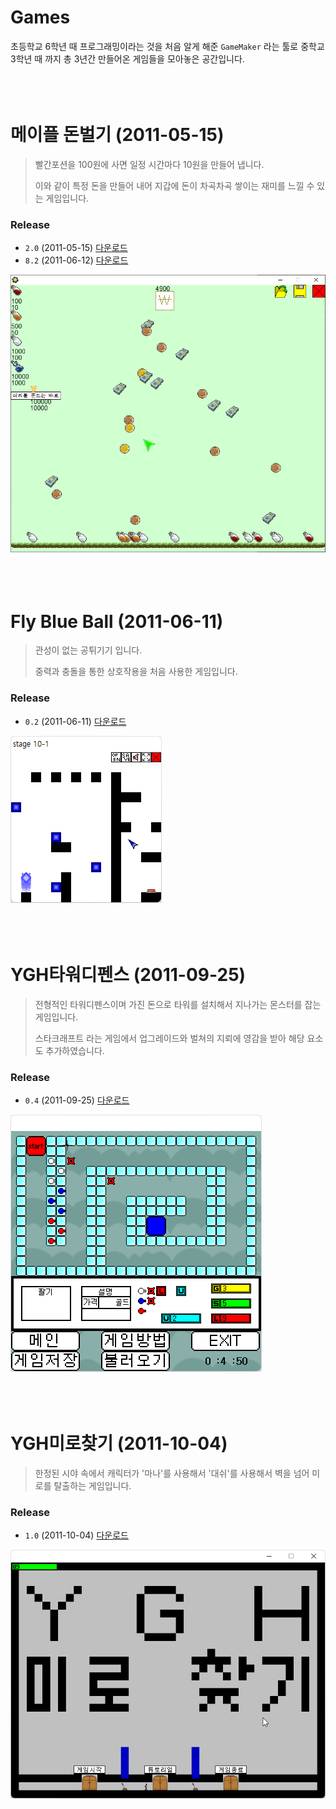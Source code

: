 # Games
초등학교 6학년 때 프로그래밍이라는 것을 처음 알게 해준 `GameMaker` 라는 툴로 중학교 3학년 때 까지 총 3년간 만들어온 게임들을 모아놓은 공간입니다.
<br><br><br><br>

# 메이플 돈벌기 (2011-05-15)
> 빨간포션을 100원에 사면 일정 시간마다 10원을 만들어 냅니다.
>
> 이와 같이 특정 돈을 만들어 내어 지갑에 돈이 차곡차곡 쌓이는 재미를 느낄 수 있는 게임입니다.
### Release
- `2.0` (2011-05-15) [다운로드](Release/메이플돈벌기2.exe)
- `8.2` (2011-06-12) [다운로드](Release/메이플돈벌기8.2.exe)

![](Images/메이플돈벌기2.gif)
<br><br><br><br>

# Fly Blue Ball (2011-06-11)
> 관성이 없는 공튀기기 입니다.
> 
> 중력과 충돌을 통한 상호작용을 처음 사용한 게임입니다.
### Release
- `0.2` (2011-06-11) [다운로드](Release/FlyBlueBall.exe)

![](Images/FlyBlueBall0.2.gif)
<br><br><br><br>

# YGH타워디펜스 (2011-09-25)
> 전형적인 타워디펜스이며 가진 돈으로 타워를 설치해서 지나가는 몬스터를 잡는 게임입니다.
>
> 스타크래프트 라는 게임에서 업그레이드와 벌쳐의 지뢰에 영감을 받아 해당 요소도 추가하였습니다.
### Release
- `0.4` (2011-09-25) [다운로드](Release/YGH타워디펜스0.4.exe)

![](Images/YGH타워디펜스0.4.gif)
<br><br><br><br>

# YGH미로찾기 (2011-10-04)
> 한정된 시야 속에서 캐릭터가 '마나'를 사용해서 '대쉬'를 사용해서 벽을 넘어 미로를 탈출하는 게임입니다.
### Release
- `1.0` (2011-10-04) [다운로드](Release/YGH미로찾기.exe)

![](Images/YGH미로찾기.gif)
<br><br><br><br>